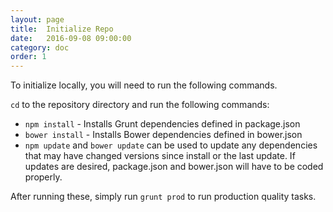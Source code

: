 ```yaml
---
layout: page
title:  Initialize Repo
date:   2016-09-08 09:00:00
category: doc
order: 1
---
```


To initialize locally, you will need to run the following commands.

`cd` to the repository directory and run the following commands:

- `npm install` - Installs Grunt dependencies defined in package.json
- `bower install` - Installs Bower dependencies defined in bower.json
- `npm update` and `bower update` can be used to update any dependencies that may have changed versions since install or the last update. If updates are desired, package.json and bower.json will have to be coded properly.

After running these, simply run `grunt prod` to run production quality tasks.